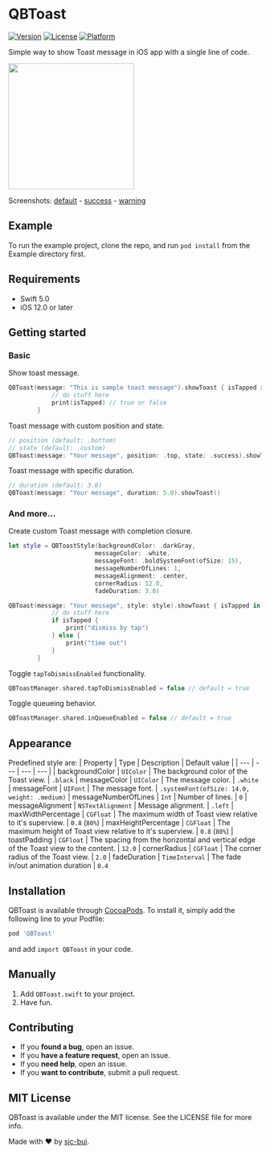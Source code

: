 # QBToast

[![Version](https://img.shields.io/cocoapods/v/QBToast.svg?style=flat)](https://cocoapods.org/pods/QBToast)
[![License](https://img.shields.io/cocoapods/l/QBToast.svg?style=flat)](https://cocoapods.org/pods/QBToast)
[![Platform](https://img.shields.io/cocoapods/p/QBToast.svg?style=flat)](https://cocoapods.org/pods/QBToast)

Simple way to show Toast message in iOS app with a single line of code.

<img src="https://github.com/sjc-bui/QBToast/blob/clear-queue/Example/QBToast/screen-record.gif" width="250">

Screenshots: [default](https://github.com/sjc-bui/QBToast/blob/clear-queue/Example/QBToast/default.png) -
[success](https://github.com/sjc-bui/QBToast/blob/clear-queue/Example/QBToast/success.png) -
[warning](https://github.com/sjc-bui/QBToast/blob/clear-queue/Example/QBToast/warning.png)

## Example

To run the example project, clone the repo, and run `pod install` from the Example directory first.

## Requirements
- Swift 5.0
- iOS 12.0 or later

## Getting started

### Basic

Show toast message.

```swift
QBToast(message: "This is sample toast message").showToast { isTapped in
            // do stuff here
            print(isTapped) // true or false
        }
```

Toast message with custom position and state.

```swift
// position (default: .bottom)
// state (default: .custom)
QBToast(message: "Your message", position: .top, state: .success).showToast()
```

Toast message with specific duration.
```swift
// duration (default: 3.0)
QBToast(message: "Your message", duration: 5.0).showToast()
```

### And more...

Create custom Toast message with completion closure.
```swift
let style = QBToastStyle(backgroundColor: .darkGray,
                        messageColor: .white,
                        messageFont: .boldSystemFont(ofSize: 15),
                        messageNumberOfLines: 1,
                        messageAlignment: .center,
                        cornerRadius: 12.0,
                        fadeDuration: 3.0)

QBToast(message: "Your message", style: style).showToast { isTapped in
            // do stuff here
            if isTapped {
                print("dismiss by tap")
            } else {
                print("time out")
            }
        }
```

Toggle `tapToDismissEnabled` functionality.
```swift
QBToastManager.shared.tapToDismissEnabled = false // default = true
```

Toggle queueing behavior.
```swift
QBToastManager.shared.inQueueEnabled = false // default = true
```

## Appearance
Predefined style are:
| Property | Type | Description | Default value |
| --- | --- | --- | --- |
| backgroundColor | `UIColor` | The background color of the Toast view. | `.black`
| messageColor | `UIColor` | The message color. | `.white`
| messageFont | `UIFont` | The message font. | `.systemFont(ofSize: 14.0, weight: .medium)`
| messageNumberOfLines | `Int` | Number of lines. | `0`
| messageAlignment | `NSTextAlignment` | Message alignment. | `.left`
| maxWidthPercentage | `CGFloat` | The maximum width of Toast view relative to it's superview. | `0.8` (`80%`)
| maxHeightPercentage | `CGFloat` | The maximum height of Toast view relative to it's superview. | `0.8` (`80%`)
| toastPadding | `CGFloat` | The spacing from the horizontal and vertical edge of the Toast view to the content. | `12.0`
| cornerRadius | `CGFloat` | The corner radius of the Toast view. | `2.0`
| fadeDuration | `TimeInterval` | The fade in/out animation duration | `0.4`


## Installation

QBToast is available through [CocoaPods](https://cocoapods.org). To install
it, simply add the following line to your Podfile:

```ruby
pod 'QBToast'
```
and add `import QBToast` in your code.


## Manually

1. Add `QBToast.swift` to your project.
2. Have fun.


## Contributing

- If you **found a bug**, open an issue.
- If you **have a feature request**, open an issue.
- If you **need help**, open an issue.
- If you **want to contribute**, submit a pull request.


## MIT License

QBToast is available under the MIT license. See the LICENSE file for more info.

Made with :heart: by [sjc-bui](https://github.com/sjc-bui).
